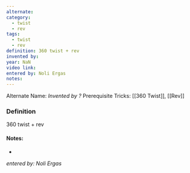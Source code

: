 ```yaml
---
alternate: 
category:
  - twist
  - rev
tags:
  - twist
  - rev
definition: 360 twist + rev
invented by: 
year: NaN
video link: 
entered by: Noli Ergas
notes: 
---
```

Alternate Name: 
*Invented by ?*
Prerequisite Tricks: [[360 Twist]], [[Rev]]

### Definition
360 twist + rev


#### Notes:
- 
*entered by: Noli Ergas*
